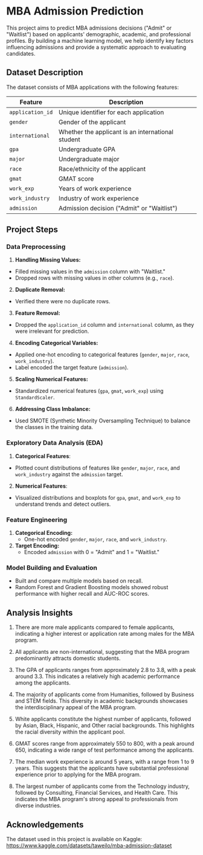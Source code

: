 
# MBA Admission Prediction

This project aims to predict MBA admissions decisions ("Admit" or "Waitlist") based on applicants' demographic, academic, and professional profiles. By building a machine learning model, we help identify key factors influencing admissions and provide a systematic approach to evaluating candidates.

## Dataset Description

The dataset consists of MBA applications with the following features:

| Feature          | Description                                  |
|------------------|----------------------------------------------|
| `application_id` | Unique identifier for each application       |
| `gender`         | Gender of the applicant                     |
| `international`  | Whether the applicant is an international student |
| `gpa`            | Undergraduate GPA                           |
| `major`          | Undergraduate major                         |
| `race`           | Race/ethnicity of the applicant             |
| `gmat`           | GMAT score                                  |
| `work_exp`       | Years of work experience                    |
| `work_industry`  | Industry of work experience                 |
| `admission`      | Admission decision ("Admit" or "Waitlist")  |




## Project Steps

### Data Preprocessing
1. **Handling Missing Values:**
  - Filled missing values in the `admission` column with "Waitlist."
   - Dropped rows with missing values in other columns (e.g., `race`).

2. **Duplicate Removal:**
  - Verified there were no duplicate rows.

3. **Feature Removal:**
  - Dropped the `application_id` column and `international` column, as they were irrelevant for prediction.

4. **Encoding Categorical Variables:**
  - Applied one-hot encoding to categorical features (`gender`, `major`, `race`, `work_industry`).
   - Label encoded the target feature (`admission`).

5. **Scaling Numerical Features:**
  - Standardized numerical features (`gpa`, `gmat`, `work_exp`) using `StandardScaler`.

6. **Addressing Class Imbalance:**
  - Used SMOTE (Synthetic Minority Oversampling Technique) to balance the classes in the training data.


### Exploratory Data Analysis (EDA)

1.  **Categorical Features**:
- Plotted count distributions of features like `gender`, `major`, `race`, and `work_industry` against the `admission` target.

2. **Numerical Features**:
- Visualized distributions and boxplots for `gpa`, `gmat`, and `work_exp` to understand trends and detect outliers.


### Feature Engineering
1. **Categorical Encoding:**
   - One-hot encoded `gender`, `major`, `race`, and `work_industry`.
2. **Target Encoding:**
   - Encoded `admission` with 0 = "Admit" and 1 = "Waitlist."

### Model Building and Evaluation

- Built and compare multiple models based on recall.
- Random Forest and Gradient Boosting models showed robust performance with higher recall and AUC-ROC scores.


## Analysis Insights



1. There are more male applicants compared to female applicants, indicating a higher interest or application rate among males for the MBA program.

2. All applicants are non-international, suggesting that the MBA program predominantly attracts domestic students.

3. The GPA of applicants ranges from approximately 2.8 to 3.8, with a peak around 3.3. This indicates a relatively high academic performance among the applicants.

4. The majority of applicants come from Humanities, followed by Business and STEM fields. This diversity in academic backgrounds showcases the interdisciplinary appeal of the MBA program.

5. White applicants constitute the highest number of applicants, followed by Asian, Black, Hispanic, and Other racial backgrounds. This highlights the racial diversity within the applicant pool.

6. GMAT scores range from approximately 550 to 800, with a peak around 650, indicating a wide range of test performance among the applicants.

7. The median work experience is around 5 years, with a range from 1 to 9 years. This suggests that the applicants have substantial professional experience prior to applying for the MBA program.

8. The largest number of applicants come from the Technology industry, followed by Consulting, Financial Services, and Health Care. This indicates the MBA program's strong appeal to professionals from diverse industries.


## Acknowledgements

The dataset used in this project is available on Kaggle: https://www.kaggle.com/datasets/taweilo/mba-admission-dataset